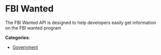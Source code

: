 # FBI Wanted


The FBI Wanted API is designed to help developers easily get information on the FBI wanted program



**Categories**:

- [Government](https://github.com/apis-list/apis-list#government)




